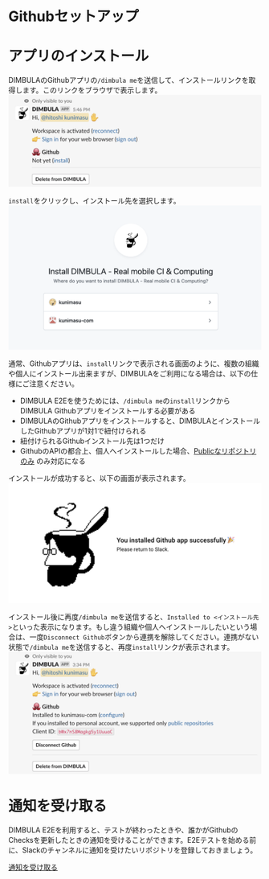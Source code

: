 # Githubセットアップ

# アプリのインストール
DIMBULAのGithubアプリの`/dimbula me`を送信して、インストールリンクを取得します。このリンクをブラウザで表示します。
![dimbula_me_not_installed.png](../../../assets/image/dimbula_me_not_installed.png)

`install`をクリックし、インストール先を選択します。
![dimbula_github_app_install.png](../../../assets/image/dimbula_github_app_install.png)

通常、Githubアプリは、`install`リンクで表示される画面のように、複数の組織や個人にインストール出来ますが、DIMBULAをご利用になる場合は、以下の仕様にご注意ください。

* DIMBULA E2Eを使うためには、`/dimbula me`の`install`リンクからDIMBULA Githubアプリをインストールする必要がある
* DIMBULAのGithubアプリをインストールすると、DIMBULAとインストールしたGithubアプリが1対1で紐付けられる
* 紐付けられるGithubインストール先は1つだけ
* GithubのAPIの都合上、個人へインストールした場合、[Publicなリポジトリのみ](https://octokit.github.io/rest.js/v19#repos-list-for-user) のみ対応になる

インストールが成功すると、以下の画面が表示されます。
![github_installed.png](../../../assets/image/github_installed.png)

インストール後に再度`/dimbula me`を送信すると、`Installed to <インストール先>`といった表示になります。もし違う組織や個人へインストールしたいという場合は、一度`Disconnect Github`ボタンから連携を解除してください。連携がない状態で`/dimbula me`を送信すると、再度`install`リンクが表示されます。
![dimbula_me_installed.png](../../../assets/image/dimbula_me_installed.png)

# 通知を受け取る
DIMBULA E2Eを利用すると、テストが終わったときや、誰かがGithubのChecksを更新したときの通知を受けることができます。E2Eテストを始める前に、Slackのチャンネルに通知を受けたいリポジトリを登録しておきましょう。

[通知を受け取る](./receive_notification.md)

